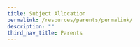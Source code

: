 ```yaml
---
title: Subject Allocation
permalink: /resources/parents/permalink/
description: ""
third_nav_title: Parents
---
```

